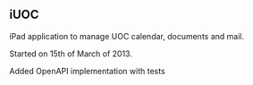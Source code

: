 ## iUOC ##

iPad application to manage UOC calendar, documents and mail.

Started on 15th of March of 2013.

Added OpenAPI implementation with tests